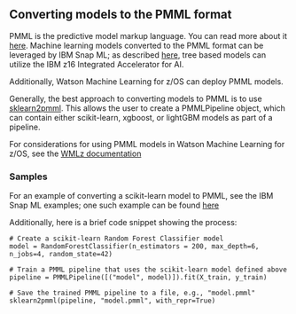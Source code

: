 ## Converting models to the PMML format

PMML is the predictive model markup language. You can read more about it [here](https://dmg.org/pmml/v4-4-1/GeneralStructure.html). Machine learning models converted to the PMML format can be leveraged by IBM Snap ML; as described [here](snapml.md), tree based models can utilize the IBM z16 Integrated Accelerator for AI.  

Additionally, Watson Machine Learning for z/OS can deploy PMML models. 

Generally, the best approach to converting models to PMML is to use [sklearn2pmml](https://github.com/jpmml/sklearn2pmml). This allows the user to create a PMMLPipeline object, which can contain either scikit-learn, xgboost, or lightGBM models as part of a pipeline. 

For considerations for using PMML models in Watson Machine Learning for z/OS, see the [WMLz documentation](https://www.ibm.com/docs/en/wml-for-zos/enterprise/3.1.0?topic=owe-supported-algorithms-data-sources-data-types-model-types)


### Samples

For an example of converting a scikit-learn model to PMML, see the IBM Snap ML examples; one such example can be found [here](https://github.com/IBM/snapml-examples/blob/main/examples/inference/random_forest/example_credit_card_fraud.ipynb)

Additionally, here is a brief code snippet showing the process: 

```` 
# Create a scikit-learn Random Forest Classifier model
model = RandomForestClassifier(n_estimators = 200, max_depth=6, n_jobs=4, random_state=42)

# Train a PMML pipeline that uses the scikit-learn model defined above
pipeline = PMMLPipeline([("model", model)]).fit(X_train, y_train)

# Save the trained PMML pipeline to a file, e.g., "model.pmml"
sklearn2pmml(pipeline, "model.pmml", with_repr=True)
````

